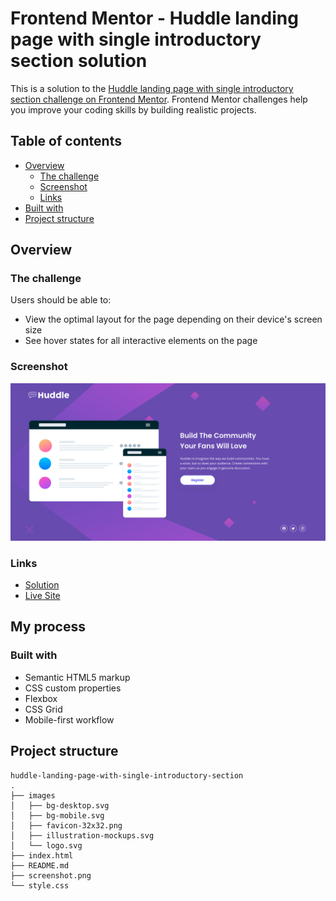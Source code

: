 # Frontend Mentor - Huddle landing page with single introductory section solution

This is a solution to the [Huddle landing page with single introductory section challenge on Frontend Mentor](https://www.frontendmentor.io/challenges/huddle-landing-page-with-a-single-introductory-section-B_2Wvxgi0). Frontend Mentor challenges help you improve your coding skills by building realistic projects.

## Table of contents

- [Overview](#overview)
  - [The challenge](#the-challenge)
  - [Screenshot](#screenshot)
  - [Links](#links)
- [Built with](#built-with)
- [Project structure](#project-structure)

## Overview

### The challenge

Users should be able to:

- View the optimal layout for the page depending on their device's screen size
- See hover states for all interactive elements on the page

### Screenshot

![](./screenshot.png)

### Links

- [Solution](https://nerdy-guy.github.io/huddle-landing-page-with-single-introductory-section/)
- [Live Site](https://github.com/nerdy-guy/huddle-landing-page-with-single-introductory-section)

## My process

### Built with

- Semantic HTML5 markup
- CSS custom properties
- Flexbox
- CSS Grid
- Mobile-first workflow

## Project structure

```
huddle-landing-page-with-single-introductory-section
.
├── images
│   ├── bg-desktop.svg
│   ├── bg-mobile.svg
│   ├── favicon-32x32.png
│   ├── illustration-mockups.svg
│   └── logo.svg
├── index.html
├── README.md
├── screenshot.png
└── style.css
```

